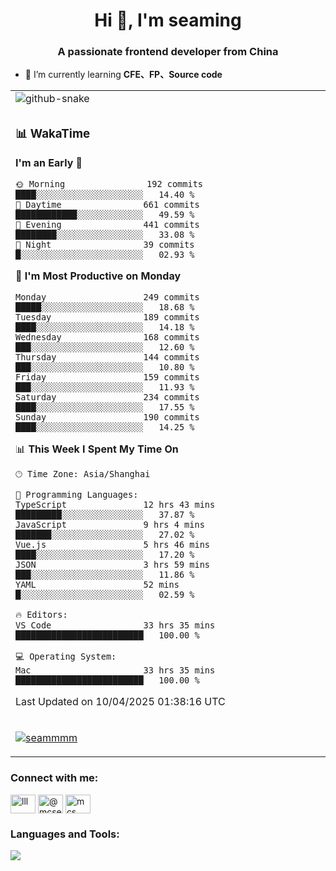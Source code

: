 <h1 align="center">Hi 👋, I'm seaming</h1>
<h3 align="center">A passionate frontend developer from China</h3>

- 🌱 I’m currently learning **CFE、FP、Source code**

<div align="center">

<table>

<tr><td>
  <img alt="github-snake" src="profile-snake-contrib/github-user-contribution.svg"/>
</td></tr>

<tr><td>

### 📊 WakaTime

<!--START_SECTION:waka-->
**I'm an Early 🐤** 

```text
🌞 Morning                192 commits         ████░░░░░░░░░░░░░░░░░░░░░   14.40 % 
🌆 Daytime                661 commits         ████████████░░░░░░░░░░░░░   49.59 % 
🌃 Evening                441 commits         ████████░░░░░░░░░░░░░░░░░   33.08 % 
🌙 Night                  39 commits          █░░░░░░░░░░░░░░░░░░░░░░░░   02.93 % 
```
📅 **I'm Most Productive on Monday** 

```text
Monday                   249 commits         █████░░░░░░░░░░░░░░░░░░░░   18.68 % 
Tuesday                  189 commits         ████░░░░░░░░░░░░░░░░░░░░░   14.18 % 
Wednesday                168 commits         ███░░░░░░░░░░░░░░░░░░░░░░   12.60 % 
Thursday                 144 commits         ███░░░░░░░░░░░░░░░░░░░░░░   10.80 % 
Friday                   159 commits         ███░░░░░░░░░░░░░░░░░░░░░░   11.93 % 
Saturday                 234 commits         ████░░░░░░░░░░░░░░░░░░░░░   17.55 % 
Sunday                   190 commits         ████░░░░░░░░░░░░░░░░░░░░░   14.25 % 
```


📊 **This Week I Spent My Time On** 

```text
🕑︎ Time Zone: Asia/Shanghai

💬 Programming Languages: 
TypeScript               12 hrs 43 mins      █████████░░░░░░░░░░░░░░░░   37.87 % 
JavaScript               9 hrs 4 mins        ███████░░░░░░░░░░░░░░░░░░   27.02 % 
Vue.js                   5 hrs 46 mins       ████░░░░░░░░░░░░░░░░░░░░░   17.20 % 
JSON                     3 hrs 59 mins       ███░░░░░░░░░░░░░░░░░░░░░░   11.86 % 
YAML                     52 mins             █░░░░░░░░░░░░░░░░░░░░░░░░   02.59 % 

🔥 Editors: 
VS Code                  33 hrs 35 mins      █████████████████████████   100.00 % 

💻 Operating System: 
Mac                      33 hrs 35 mins      █████████████████████████   100.00 % 
```


 Last Updated on 10/04/2025 01:38:16 UTC
<!--END_SECTION:waka-->

</td></tr>

<tr><td>
  <p align="left"> <a href="https://github.com/ryo-ma/github-profile-trophy"><img src="https://github-profile-trophy.vercel.app/?username=seammmm" alt="seammmm" /></a> </p>
</td></tr>
</table>

<h3 align="left">Connect with me:</h3>
<p align="left">
<a href="https://dev.to/lll" target="blank"><img align="center" src="https://raw.githubusercontent.com/rahuldkjain/github-profile-readme-generator/master/src/images/icons/Social/devto.svg" alt="lll" height="30" width="40" /></a>
<a href="https://medium.com/@mcseaming" target="blank"><img align="center" src="https://raw.githubusercontent.com/rahuldkjain/github-profile-readme-generator/master/src/images/icons/Social/medium.svg" alt="@mcseaming" height="30" width="40" /></a>
<a href="https://www.leetcode.com/mcs" target="blank"><img align="center" src="https://raw.githubusercontent.com/rahuldkjain/github-profile-readme-generator/master/src/images/icons/Social/leet-code.svg" alt="mcs" height="30" width="40" /></a>
</p>

<h3 align="left">Languages and Tools:</h3>
<img align="left" src="https://skillicons.dev/icons?i=sass,ts,jest,express,nuxt,firebase,gatsby,js,vue,react,redux,docker,discord,mongodb,stackoverflow,idea,git,vscode,github,gitlab,figma,vite,svg,next,gulp,webpack,bootstrap,jquery,swift,prisma" />
